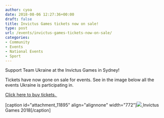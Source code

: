```yaml
---
author: cyoa
date: 2018-08-06 12:27:36+00:00
draft: false
title: Invictus Games tickets now on sale!
type: post
url: /events/invictus-games-tickets-now-on-sale/
categories:
- Community
- Events
- National Events
- Sport
---
```


Support Team Ukraine at the Invictus Games in Sydney!

Tickets have now gone on sale for events. See in the image below all the events Ukraine is participating in.

[Click here to buy tickets. ](https://www.invictusgames2018.org/)



[caption id="attachment_11895" align="alignnone" width="772"][![](http://www.ozeukes.com/wp-content/uploads/2018/08/image002-1.png)
](http://www.ozeukes.com/wp-content/uploads/2018/08/image002-1.png) Invictus Games 2018[/caption]

